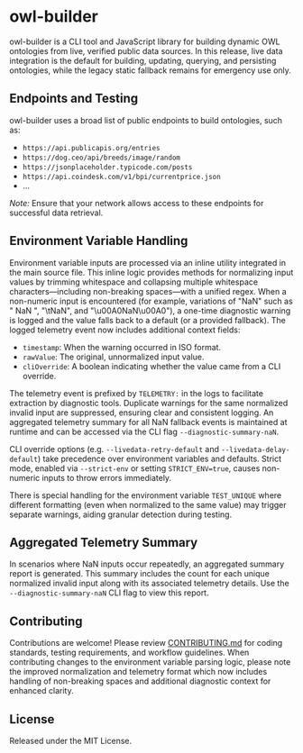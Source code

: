 # owl-builder

owl-builder is a CLI tool and JavaScript library for building dynamic OWL ontologies from live, verified public data sources. In this release, live data integration is the default for building, updating, querying, and persisting ontologies, while the legacy static fallback remains for emergency use only.

## Endpoints and Testing

owl-builder uses a broad list of public endpoints to build ontologies, such as:

- `https://api.publicapis.org/entries`
- `https://dog.ceo/api/breeds/image/random`
- `https://jsonplaceholder.typicode.com/posts`
- `https://api.coindesk.com/v1/bpi/currentprice.json`
- ...

_Note:_ Ensure that your network allows access to these endpoints for successful data retrieval.

## Environment Variable Handling

Environment variable inputs are processed via an inline utility integrated in the main source file. This inline logic provides methods for normalizing input values by trimming whitespace and collapsing multiple whitespace characters—including non-breaking spaces—with a unified regex. When a non-numeric input is encountered (for example, variations of "NaN" such as " NaN ", "\tNaN", and "\u00A0NaN\u00A0"), a one-time diagnostic warning is logged and the value falls back to a default (or a provided fallback). The logged telemetry event now includes additional context fields:

- `timestamp`: When the warning occurred in ISO format.
- `rawValue`: The original, unnormalized input value.
- `cliOverride`: A boolean indicating whether the value came from a CLI override.

The telemetry event is prefixed by `TELEMETRY:` in the logs to facilitate extraction by diagnostic tools. Duplicate warnings for the same normalized invalid input are suppressed, ensuring clear and consistent logging. An aggregated telemetry summary for all NaN fallback events is maintained at runtime and can be accessed via the CLI flag `--diagnostic-summary-naN`.

CLI override options (e.g. `--livedata-retry-default` and `--livedata-delay-default`) take precedence over environment variables and defaults. Strict mode, enabled via `--strict-env` or setting `STRICT_ENV=true`, causes non-numeric inputs to throw errors immediately.

There is special handling for the environment variable `TEST_UNIQUE` where different formatting (even when normalized to the same value) may trigger separate warnings, aiding granular detection during testing.

## Aggregated Telemetry Summary

In scenarios where NaN inputs occur repeatedly, an aggregated summary report is generated. This summary includes the count for each unique normalized invalid input along with its associated telemetry details. Use the `--diagnostic-summary-naN` CLI flag to view this report.

## Contributing

Contributions are welcome! Please review [CONTRIBUTING.md](CONTRIBUTING.md) for coding standards, testing requirements, and workflow guidelines. When contributing changes to the environment variable parsing logic, please note the improved normalization and telemetry format which now includes handling of non-breaking spaces and additional diagnostic context for enhanced clarity.

## License

Released under the MIT License.
